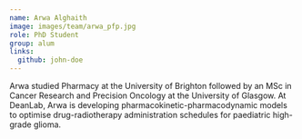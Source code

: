 ```yaml
---
name: Arwa Alghaith
image: images/team/arwa_pfp.jpg
role: PhD Student
group: alum
links:
  github: john-doe
---
```


Arwa studied Pharmacy at the University of Brighton followed by an MSc in Cancer Research and Precision Oncology at the University of Glasgow. At DeanLab, Arwa is developing pharmacokinetic-pharmacodynamic models to optimise drug-radiotherapy administration schedules for paediatric high-grade glioma.
